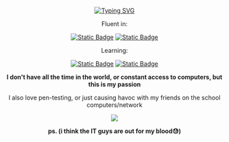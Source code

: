<!-- NOTES: -->
<!-- 1. SHIELDS ARE THE BEST USE THEM -->
<!-- 2. TYSM TO https://github.com/DenverCoder1/readme-typing-svg FOR THE REALTIME TYPING -->

<p align="center"> 
  <a href="https://git.io/typing-svg"><img src="https://readme-typing-svg.demolab.com?font=Montserrat&weight=300&size=30&duration=4000&pause=1000&color=E122F7&multiline=true&repeat=false&random=false&width=480&height=80&lines=I'm+just+a+kid%2C;but+don't+count+me+out+just+yet." alt="Typing SVG" /></a>
</p>

<p align="center">
  Fluent in:
</p>
<p align="center">
  <a href="https://shields.io/"><img alt="Static Badge" src="https://img.shields.io/badge/Python-grey?style=for-the-badge&logo=python&logoColor=green"></a>
  <a href="https://shields.io/"><img alt="Static Badge" src="https://img.shields.io/badge/JavaScript-grey?style=for-the-badge&logo=javascript&logoColor=green"></a>
</p>

<p align="center">
  Learning:
</p>
<p align="center">
  <a href="https://shields.io/"><img alt="Static Badge" src="https://img.shields.io/badge/HTML-grey?style=for-the-badge&logo=HTML5&logoColor=green"></a>
  <a href="https://shields.io/"><img alt="Static Badge" src="https://img.shields.io/badge/C%2B%2B-grey?style=for-the-badge&logo=C%2B%2B&logoColor=green"></a>
</p>

<p align="center">
 <b>I don't have all the time in the world, or constant access to computers,
  but this is my passion</b>
</p>

<p align="center">
 I also love pen-testing, or just causing havoc with my friends
  on the school computers/network
</p>

<p align="center">
  <picture>
    <source
      srcset="https://github-readme-stats.vercel.app/api?username=thebadlorax&show_icons=true&theme=dark"
      media="(prefers-color-scheme: dark)"
    />
    <source
      srcset="https://github-readme-stats.vercel.app/api?username=thebadlorax&show_icons=true"
      media="(prefers-color-scheme: light), (prefers-color-scheme: no-preference)"
    />
    <img src="https://github-readme-stats.vercel.app/api?username=thebadlorax&show_icons=true" />
  </picture>
</p>

<p align="center">
 <b>ps. (i think the IT guys are out for my blood😓)</b>
</p>
